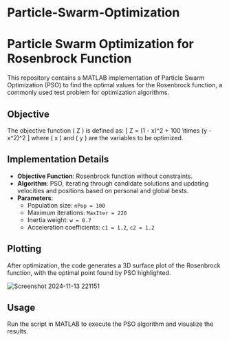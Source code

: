 # Particle-Swarm-Optimization

# Particle Swarm Optimization for Rosenbrock Function

This repository contains a MATLAB implementation of Particle Swarm Optimization (PSO) to find the optimal values for the Rosenbrock function, a commonly used test problem for optimization algorithms.

## Objective

The objective function \( Z \) is defined as:
\[
Z = (1 - x)^2 + 100 \times (y - x^2)^2
\]
where \( x \) and \( y \) are the variables to be optimized.

## Implementation Details

- **Objective Function**: Rosenbrock function without constraints.
- **Algorithm**: PSO, iterating through candidate solutions and updating velocities and positions based on personal and global bests.
- **Parameters**:
  - Population size: `nPop = 100`
  - Maximum iterations: `MaxIter = 220`
  - Inertia weight: `w = 0.7`
  - Acceleration coefficients: `c1 = 1.2`, `c2 = 1.2`

## Plotting
After optimization, the code generates a 3D surface plot of the Rosenbrock function, with the optimal point found by PSO highlighted.

![Screenshot 2024-11-13 221151](https://github.com/user-attachments/assets/b4cbf81f-961a-41b4-bac5-3333cd28ae36)

## Usage

Run the script in MATLAB to execute the PSO algorithm and visualize the results.
